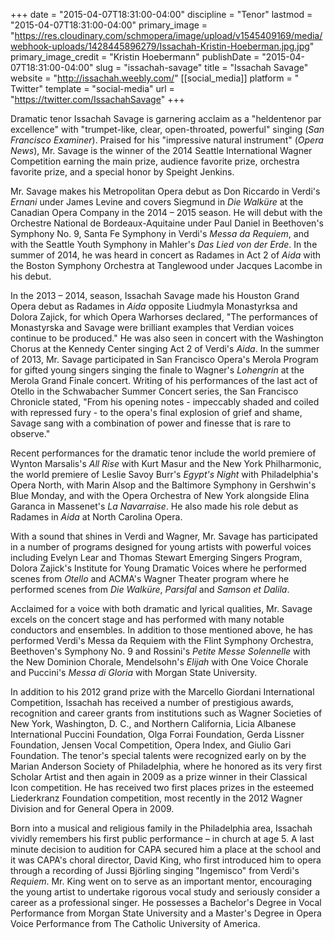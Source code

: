 +++
date = "2015-04-07T18:31:00-04:00"
discipline = "Tenor"
lastmod = "2015-04-07T18:31:00-04:00"
primary_image = "https://res.cloudinary.com/schmopera/image/upload/v1545409169/media/webhook-uploads/1428445896279/Issachah-Kristin-Hoeberman.jpg.jpg"
primary_image_credit = "Kristin Hoebermann"
publishDate = "2015-04-07T18:31:00-04:00"
slug = "issachah-savage"
title = "Issachah Savage"
website = "http://issachah.weebly.com/"
[[social_media]]
platform = " Twitter"
template = "social-media"
url = "https://twitter.com/IssachahSavage"
+++

<p>
	Dramatic tenor Issachah Savage is garnering acclaim as a "heldentenor par excellence" with "trumpet-like, clear, open-throated, powerful" singing (<em>San Francisco Examiner</em>). Praised for his "impressive natural instrument" (<em>Opera News</em>), Mr. Savage is the winner of the 2014 Seattle International Wagner Competition earning the main prize, audience favorite prize, orchestra favorite prize, and a special honor by Speight Jenkins.
</p>
<p>
	Mr. Savage makes his Metropolitan Opera debut as Don Riccardo in Verdi's <em>Ernani</em> under James Levine and covers Siegmund in <em>Die Walküre</em> at the Canadian Opera Company in the 2014 – 2015 season. He will debut with the Orchestre National de Bordeaux-Aquitaine under Paul Daniel in Beethoven's Symphony No. 9, Santa Fe Symphony in Verdi's <em>Messa da Requiem</em>, and with the Seattle Youth Symphony in Mahler's <em>Das Lied von der Erde</em>. In the summer of 2014, he was heard in concert as Radames in Act 2 of <em>Aida</em> with the Boston Symphony Orchestra at Tanglewood under Jacques Lacombe in his debut.
</p>
<p>
	In the 2013 – 2014, season, Issachah Savage made his Houston Grand Opera debut as Radames in <em>Aida</em> opposite Liudmyla Monastyrksa and Dolora Zajick, for which Opera Warhorses declared, "The performances of Monastyrska and Savage were brilliant examples that Verdian voices continue to be produced." He was also seen in concert with the Washington Chorus at the Kennedy Center singing Act 2 of Verdi's <em>Aida</em>. In the summer of 2013, Mr. Savage participated in San Francisco Opera's Merola Program for gifted young singers singing the finale to Wagner's <em>Lohengrin</em> at the Merola Grand Finale concert. Writing of his performances of the last act of Otello in the Schwabacher Summer Concert series, the San Francisco Chronicle stated, "From his opening notes - impeccably shaded and coiled with repressed fury - to the opera's final explosion of grief and shame, Savage sang with a combination of power and finesse that is rare to observe."
</p>
<p>
	Recent performances for the dramatic tenor include the world premiere of Wynton Marsalis's <em>All Rise</em> with Kurt Masur and the New York Philharmonic, the world premiere of Leslie Savoy Burr's<em> Egypt's Night</em> with Philadelphia's Opera North, with Marin Alsop and the Baltimore Symphony in Gershwin's Blue Monday, and with the Opera Orchestra of New York alongside Elina Garanca in Massenet's <em>La Navarraise</em>. He also made his role debut as Radames in <em>Aida</em> at North Carolina Opera.
</p>
<p>
	With a sound that shines in Verdi and Wagner, Mr. Savage has participated in a number of programs designed for young artists with powerful voices including Evelyn Lear and Thomas Stewart Emerging Singers Program, Dolora Zajick's Institute for Young Dramatic Voices where he performed scenes from <em>Otello</em> and ACMA's Wagner Theater program where he performed scenes from <em>Die Walküre</em>, <em>Parsifal</em> and <em>Samson et Dalila</em>.
</p>
<p>
	Acclaimed for a voice with both dramatic and lyrical qualities, Mr. Savage excels on the concert stage and has performed with many notable conductors and ensembles. In addition to those mentioned above, he has performed Verdi's Messa da Requiem with the Flint Symphony Orchestra, Beethoven's Symphony No. 9 and Rossini's <em>Petite Messe Solennelle</em> with the New Dominion Chorale, Mendelsohn's <em>Elijah</em> with One Voice Chorale and Puccini's <em>Messa di Gloria</em> with Morgan State University.
</p>
<p>
	In addition to his 2012 grand prize with the Marcello Giordani International Competition, Issachah has received a number of prestigious awards, recognition and career grants from institutions such as Wagner Societies of New York, Washington, D. C., and Northern California, Licia Albanese International Puccini Foundation, Olga Forrai Foundation, Gerda Lissner Foundation, Jensen Vocal Competition, Opera Index, and Giulio Gari Foundation. The tenor's special talents were recognized early on by the Marian Anderson Society of Philadelphia, where he honored as its very first Scholar Artist and then again in 2009 as a prize winner in their Classical Icon competition. He has received two first places prizes in the esteemed Liederkranz Foundation competition, most recently in the 2012 Wagner Division and for General Opera in 2009.
</p>
<p>
	Born into a musical and religious family in the Philadelphia area, Issachah vividly remembers his first public performance – in church at age 5. A last minute decision to audition for CAPA secured him a place at the school and it was CAPA's choral director, David King, who first introduced him to opera through a recording of Jussi Björling singing "Ingemisco" from Verdi's <em>Requiem</em>. Mr. King went on to serve as an important mentor, encouraging the young artist to undertake rigorous vocal study and seriously consider a career as a professional singer. He possesses a Bachelor's Degree in Vocal Performance from Morgan State University and a Master's Degree in Opera Voice Performance from The Catholic University of America.
</p>
